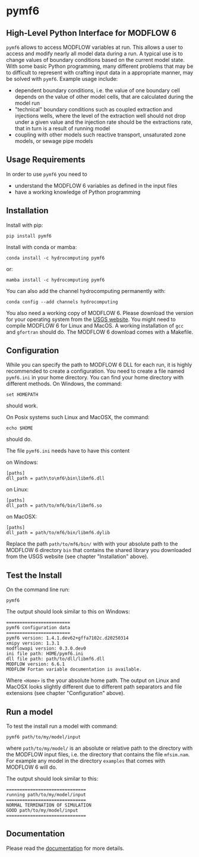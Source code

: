 # pymf6

## High-Level Python Interface for MODFLOW 6

`pymf6` allows to access MODFLOW variables at run.
This allows a user to access and modify nearly all model data during a run.
A typical use is to change values of boundary conditions based on the current
model state.
With some basic Python programming, many different problems that may be to
difficult to represent with crafting input data in a appropriate manner, may be
solved with `pymf6`.
Example usage include:

* dependent boundary conditions, i.e. the value of one boundary cell depends
  on the value of other model cells, that are calculated during the model run
* "technical" boundary conditions such as coupled extraction and injections
  wells, where the level of the extraction well should not drop under a given
  value and the injection rate should be the extractions rate, that in turn
  is a result of running model
* coupling with other models such reactive transport, unsaturated zone models,
  or sewage pipe models


## Usage Requirements

In order to use `pymf6` you need to

* understand the MODFLOW 6 variables as defined in the input files
* have a working knowledge of Python programming

## Installation

Install with pip:

    pip install pymf6

Install with conda or mamba:

    conda install -c hydrocomputing pymf6

or:

    mamba install -c hydrocomputing pymf6

You can also add the channel hydrocomputing permanently with:

    conda config --add channels hydrocomputing

You also need a working copy of MODFLOW 6.
Please download the version for your operating system from the
[USGS website](https://water.usgs.gov/water-resources/software/MODFLOW-6/).
You might need to compile MODFLOW 6 for Linux and MacOS.
A working installation of `gcc` and `gfortran` should do.
The MODFLOW 6 download comes with a Makefile.

## Configuration

While you can specify the path to MODFLOW 6 DLL for each run, it is
highly recommended to create a configuration.
You need to create a file named `pymf6.ini` in your home directory.
You can find your home directory with different methods.
On Windows, the command:

    set HOMEPATH

should work.

On Posix systems such Linux and MacOSX, the command:

    echo $HOME

should do.

The file `pymf6.ini` needs have to have this content

on Windows:

    [paths]
    dll_path = path\to\mf6\bin\libmf6.dll


on Linux:

    [paths]
    dll_path = path/to/mf6/bin/libmf6.so


on MacOSX:

    [paths]
    dll_path = path/to/mf6/bin/libmf6.dylib

Replace the path `path/to/mf6/bin/` with with your absolute path to the
MODFLOW 6 directory `bin` that contains the shared library you downloaded from
the USGS website (see chapter "Installation" above).

## Test the Install

On the command line run:

    pymf6

The output should look similar to this on Windows:

    ========================
    pymf6 configuration data
    ========================
    pymf6 version: 1.4.1.dev62+gffa7102c.d20250314
    xmipy version: 1.3.1
    modflowapi version: 0.3.0.dev0
    ini file path: HOME/pymf6.ini
    dll file path: path/to/dll/libmf6.dll
    MODFLOW version: 6.6.1
    MODFLOW Fortan variable documentation is available.

Where `<Home>` is the your absolute home path.
The output on Linux and MacOSX looks slightly different due to different path
separators and file extensions (see chapter "Configuration" above).

## Run a model

To test the install run a model with command:

    pymf6 path/to/my/model/input

where `path/to/my/model/` is an absolute or relative path to the directory with
the MODFLOW input files, i.e. the directory that contains the file `mfsim.nam`.
For example any model in the directory `examples` that comes with MODFLOW 6
will do.

The output should look similar to this:

    ==============================
    running path/to/my/model/input
    ==============================
    NORMAL TERMINATION OF SIMULATION
    GOOD path/to/my/model/input
    ==============================

## Documentation

Please read the [documentation](https://pymf6.readthedocs.io/en/latest/)
for more details.
